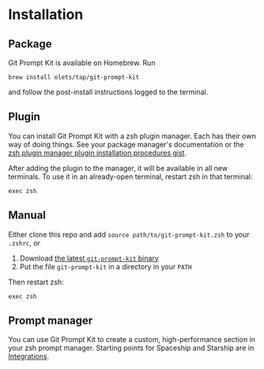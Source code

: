 # Installation

## Package

Git Prompt Kit is available on Homebrew. Run

```shell:no-line-numbers
brew install olets/tap/git-prompt-kit
```

and follow the post-install instructions logged to the terminal.

## Plugin

You can install Git Prompt Kit with a zsh plugin manager. Each has their own way of doing things. See your package manager's documentation or the [zsh plugin manager plugin installation procedures gist](https://gist.github.com/olets/06009589d7887617e061481e22cf5a4a).

After adding the plugin to the manager, it will be available in all new terminals. To use it in an already-open terminal, restart zsh in that terminal:

```shell:no-line-numbers
exec zsh
```

## Manual

Either clone this repo and add `source path/to/git-prompt-kit.zsh` to your `.zshrc`, or

1. Download [the latest `git-prompt-kit` binary](https://github.com/olets/git-prompt-kit/releases/latest)
1. Put the file `git-prompt-kit` in a directory in your `PATH`

Then restart zsh:

```shell:no-line-numbers
exec zsh
```

## Prompt manager

You can use Git Prompt Kit to create a custom, high-performance section in your zsh prompt manager. Starting points for Spaceship and Starship are in [Integrations](integrations.md).
